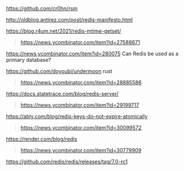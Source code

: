 https://github.com/cr0hn/rsm

http://oldblog.antirez.com/post/redis-manifesto.html

https://blog.r4um.net/2021/redis-mtime-getset/
> https://news.ycombinator.com/item?id=27588671

https://news.ycombinator.com/item?id=280075	Can Redis be used as a primary database?

https://github.com/doyoubi/undermoon rust
> https://news.ycombinator.com/item?id=28885586

https://docs.statetrace.com/blog/redis-server/
> https://news.ycombinator.com/item?id=29199717

https://ably.com/blog/redis-keys-do-not-expire-atomically
> https://news.ycombinator.com/item?id=30099572

https://render.com/blog/redis
> https://news.ycombinator.com/item?id=30779909

https://github.com/redis/redis/releases/tag/7.0-rc1